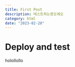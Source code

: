 ```yaml
---
title: First Post
description: 테스트하는용도에오
category: html
date: "2023-02-28"
---
```


# Deploy and test

holollollo
